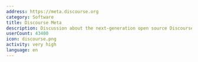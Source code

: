 ```yaml
---
address: https://meta.discourse.org
category: Software
title: Discourse Meta
description: Discussion about the next-generation open source Discourse forum software
userCount: 43400
icon: discourse.png
activity: very high
language: en
---
```

